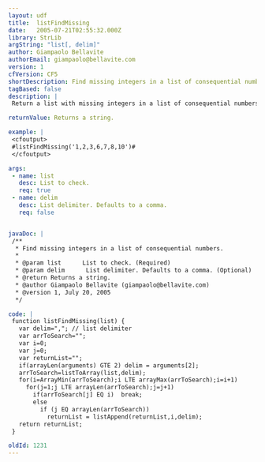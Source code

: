 ```yaml
---
layout: udf
title:  listFindMissing
date:   2005-07-21T02:55:32.000Z
library: StrLib
argString: "list[, delim]"
author: Giampaolo Bellavite
authorEmail: giampaolo@bellavite.com
version: 1
cfVersion: CF5
shortDescription: Find missing integers in a list of consequential numbers.
tagBased: false
description: |
 Return a list with missing integers in a list of consequential numbers, starting from the minimum integer in the list and ending to the maximum one.

returnValue: Returns a string.

example: |
 <cfoutput>
 #listFindMissing('1,2,3,6,7,8,10')#
 </cfoutput>

args:
 - name: list
   desc: List to check.
   req: true
 - name: delim
   desc: List delimiter. Defaults to a comma.
   req: false


javaDoc: |
 /**
  * Find missing integers in a list of consequential numbers.
  * 
  * @param list      List to check. (Required)
  * @param delim      List delimiter. Defaults to a comma. (Optional)
  * @return Returns a string. 
  * @author Giampaolo Bellavite (giampaolo@bellavite.com) 
  * @version 1, July 20, 2005 
  */

code: |
 function listFindMissing(list) {
   var delim=","; // list delimiter
   var arrToSearch=""; 
   var i=0;
   var j=0;    
   var returnList="";
   if(arrayLen(arguments) GTE 2) delim = arguments[2];
   arrToSearch=listToArray(list,delim);
   for(i=ArrayMin(arrToSearch);i LTE arrayMax(arrToSearch);i=i+1)
     for(j=1;j LTE arrayLen(arrToSearch);j=j+1) 
       if(arrToSearch[j] EQ i)  break;
       else 
         if (j EQ arrayLen(arrToSearch))
           returnList = listAppend(returnList,i,delim);
   return returnList;
 }

oldId: 1231
---
```


